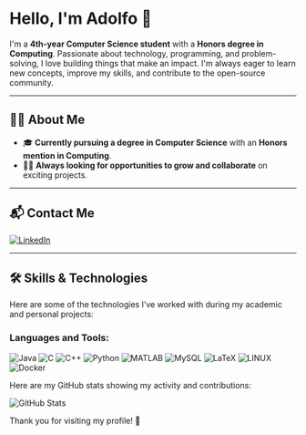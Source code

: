 # Hello, I'm Adolfo 👋

I'm a **4th-year Computer Science student** with a **Honors degree in Computing**. Passionate about technology, programming, and problem-solving, I love building things that make an impact. I'm always eager to learn new concepts, improve my skills, and contribute to the open-source community.

---

## 👨‍💻 About Me

- 🎓 **Currently pursuing a degree in Computer Science** with an **Honors mention in Computing**.
- 🧑‍🏫 **Always looking for opportunities to grow and collaborate** on exciting projects.

---

## 📬 Contact Me

[![LinkedIn](https://img.shields.io/badge/LinkedIn-%230A66C2.svg?style=for-the-badge&logo=LinkedIn&logoColor=white)](https://www.linkedin.com/in/adolfo-g%C3%B3mez-morera-6477832b9/)

---

## 🛠️ Skills & Technologies

Here are some of the technologies I’ve worked with during my academic and personal projects:

### Languages and Tools:

![Java](https://img.shields.io/badge/Java-%23ED8B00.svg?style=for-the-badge&logo=java&logoColor=white)
![C](https://img.shields.io/badge/C-%2300599C.svg?style=for-the-badge&logo=c&logoColor=white)
![C++](https://img.shields.io/badge/C++-%2300599C.svg?style=for-the-badge&logo=c%2B%2B&logoColor=white)
![Python](https://img.shields.io/badge/python-3670A0?style=for-the-badge&logo=python&logoColor=ffdd54) 
![MATLAB](https://img.shields.io/badge/MATLAB-%23E60012.svg?style=for-the-badge&logo=matlab&logoColor=orange)
![MySQL](https://img.shields.io/badge/mysql-%2300f.svg?style=for-the-badge&logo=mysql&logoColor=white)
![LaTeX](https://img.shields.io/badge/latex-%23008080.svg?style=for-the-badge&logo=latex&logoColor=white) 
![LINUX](https://img.shields.io/badge/Linux-FCC624?style=for-the-badge&logo=linux&logoColor=black)
![Docker](https://img.shields.io/badge/Docker-%230db7ed.svg?style=for-the-badge&logo=docker&logoColor=white)

Here are my GitHub stats showing my activity and contributions:

![GitHub Stats](https://github-readme-stats.vercel.app/api?username=AdolfoGomezMorera&show_icons=true&count_private=true&hide_title=true&hide=prs&theme=radical)

Thank you for visiting my profile! 🚀

